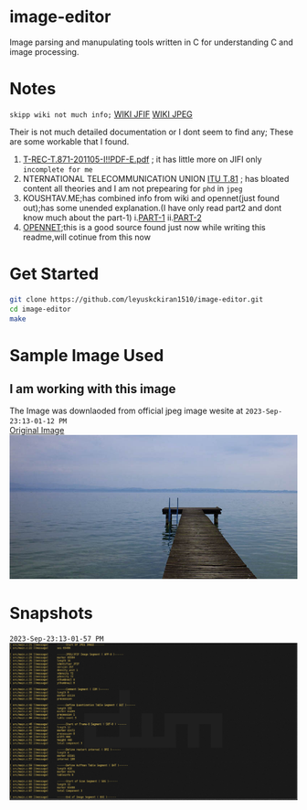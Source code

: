 # image-editor

Image parsing and manupulating tools written in C for understanding C and image processing.

# Notes
`skipp wiki not much info;`
[WIKI JFIF](https://en.wikipedia.org/wiki/JPEG_File_Interchange_Format)
[WIKI JPEG](https://en.wikipedia.org/wiki/JPEG)

Their is not much detailed documentation or I dont seem to find any;
These are some workable that I found.
1. [T-REC-T.871-201105-I!!PDF-E.pdf](https://www.ijg.org/files/T-REC-T.871-201105-I!!PDF-E.pdf) ; it has little more on JIFI only `incomplete for me`
2. NTERNATIONAL TELECOMMUNICATION UNION [ITU T.81](https://www.w3.org/Graphics/JPEG/itu-t81.pdf) ; has bloated content all theories and I am not prepearing for `phd` in `jpeg`
3. KOUSHTAV.ME;has combined info from wiki and opennet(just found out);has some unended
  explanation.(I have only read part2 and dont know much about the part-1)
  i.[PART-1](https://koushtav.me/jpeg/tutorial/2017/11/25/lets-write-a-simple-jpeg-library-part-1/)
  ii.[PART-2](https://koushtav.me/jpeg/tutorial/c++/decoder/2019/03/02/lets-write-a-simple-jpeg-library-part-2/)
4. [OPENNET](https://www.opennet.ru/docs/formats/jpeg.txt);this is a good source found
    just now while writing this readme,will cotinue from this now


# Get Started

```bash
git clone https://github.com/leyuskckiran1510/image-editor.git
cd image-editor
make
```
# Sample Image Used
## I am working with this image 
  The Image was downlaoded from official jpeg image wesite at `2023-Sep-23:13-01-12 PM` \
  [Original Image](https://jpeg.org/images/jpeg-home.jpg)
  ![IMAGE USED FOR TESTING](./Images/sample.jpg)

# Snapshots
  `2023-Sep-23:13-01-57 PM`
  ![](./Images/_09_23_23_.png)

